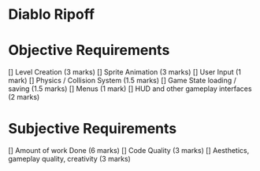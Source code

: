 # Diablo Ripoff

# Objective Requirements

[] Level Creation (3 marks)
[] Sprite Animation (3 marks)
[] User Input (1 mark)
[] Physics / Collision System (1.5 marks)
[] Game State loading / saving (1.5 marks)
[] Menus (1 mark)
[] HUD and other gameplay interfaces (2 marks)

# Subjective Requirements

[] Amount of work Done (6 marks)
[] Code Quality (3 marks)
[] Aesthetics, gameplay quality, creativity (3 marks)